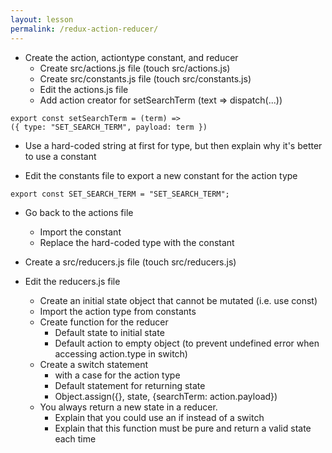 ```yaml
---
layout: lesson
permalink: /redux-action-reducer/
---
```


-   Create the action, actiontype constant, and reducer
    -   Create src/actions.js file (touch src/actions.js)
    -   Create src/constants.js file (touch src/constants.js)
    -   Edit the actions.js file
    -   Add action creator for setSearchTerm (text => dispatch(...))

```
export const setSearchTerm = (term) =>
({ type: "SET_SEARCH_TERM", payload: term })
```

-   Use a hard-coded string at first for type, but then explain why it's better to use a constant

-   Edit the constants file to export a new constant for the action type

```
export const SET_SEARCH_TERM = "SET_SEARCH_TERM";
```

-   Go back to the actions file
    -   Import the constant
    -   Replace the hard-coded type with the constant

-   Create a src/reducers.js file (touch src/reducers.js)

-   Edit the reducers.js file
    -   Create an initial state object that cannot be mutated (i.e. use const)
    -   Import the action type from constants
    -   Create function for the reducer
        -   Default state to initial state
        -   Default action to empty object (to prevent undefined error when accessing action.type in switch)
    -   Create a switch statement
        -   with a case for the action type
        -   Default statement for returning state
        -   Object.assign({}, state, {searchTerm: action.payload})
    -   You always return a new state in a reducer.
        -   Explain that you could use an if instead of a switch
        -   Explain that this function must be pure and return a valid state each time
